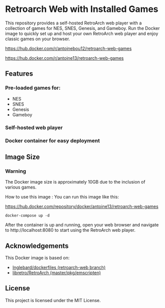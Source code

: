 # Retroarch Web with Installed Games
This repository provides a self-hosted RetroArch web player with a collection of games for NES, SNES, Genesis, and Gameboy. Run the Docker image to quickly set up and host your own RetroArch web player and enjoy classic games on your browser.

https://hub.docker.com/r/antoinebou12/retroarch-web-games

https://hub.docker.com/r/antoine13/retroarch-web-games

## Features
### Pre-loaded games for:
- NES
- SNES
- Genesis
- Gameboy
### Self-hosted web player
### Docker container for easy deployment

## Image Size
### Warning 
The Docker image size is approximately 10GB due to the inclusion of various games.

How to use this image :
You can run this image like this:

https://hub.docker.com/repository/docker/antoine13/retroarch-web-games

```
docker-compose up -d
```

After the container is up and running, open your web browser and navigate to http://localhost:8080 to start using the RetroArch web player.

## Acknowledgements
This Docker image is based on:

- [Inglebard/dockerfiles (retroarch-web branch)](https://github.com/Inglebard/dockerfiles/tree/retroarch-web)
- [libretro/RetroArch (master/pkg/emscripten)](https://github.com/libretro/RetroArch/tree/master/pkg/emscripten)

## License
This project is licensed under the MIT License.
